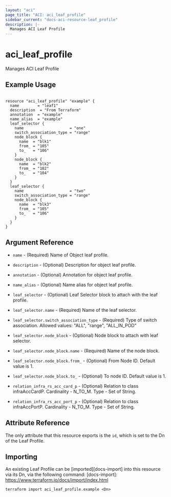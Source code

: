 ```yaml
---
layout: "aci"
page_title: "ACI: aci_leaf_profile"
sidebar_current: "docs-aci-resource-leaf_profile"
description: |-
  Manages ACI Leaf Profile
---
```


# aci_leaf_profile #
Manages ACI Leaf Profile

## Example Usage ##

```hcl

resource "aci_leaf_profile" "example" {
  name        = "leaf1"
  description  = "From Terraform"
  annotation  = "example"
  name_alias  = "example"
  leaf_selector {
    name                    = "one"
    switch_association_type = "range"
    node_block {
      name  = "blk1"
      from_ = "105"
      to_   = "106"
    }
    node_block {
      name  = "blk2"
      from_ = "102"
      to_   = "104"
    }
  }
  leaf_selector {
    name                    = "two"
    switch_association_type = "range"
    node_block {
      name  = "blk3"
      from_ = "105"
      to_   = "106"
    }
  }
}

```

## Argument Reference ##
* `name` - (Required) Name of Object leaf profile.
* `description` - (Optional) Description for object leaf profile.
* `annotation` - (Optional) Annotation for object leaf profile.
* `name_alias` - (Optional) Name alias for object leaf profile.

* `leaf_selector` - (Optional) Leaf Selector block to attach with the leaf profile.
* `leaf_selector.name` - (Required) Name of the leaf selector.
* `leaf_selector.switch_association_type` - (Required) Type of switch association. 
Allowed values: "ALL", "range", "ALL_IN_POD"

* `leaf_selector.node_block` - (Optional) Node block to attach with leaf selector.
* `leaf_selector.node_block.name` - (Required) Name of the node block.
* `leaf_selector.node_block.from_` - (Optional) From Node ID. Default value is 1.
* `leaf_selector.node_block.to_` - (Optional) To node ID. Default value is 1.

* `relation_infra_rs_acc_card_p` - (Optional) Relation to class infraAccCardP. Cardinality - N_TO_M. Type - Set of String.
                
* `relation_infra_rs_acc_port_p` - (Optional) Relation to class infraAccPortP. Cardinality - N_TO_M. Type - Set of String.
                


## Attribute Reference

The only attribute that this resource exports is the `id`, which is set to the
Dn of the Leaf Profile.

## Importing ##

An existing Leaf Profile can be [imported][docs-import] into this resource via its Dn, via the following command:
[docs-import]: https://www.terraform.io/docs/import/index.html


```
terraform import aci_leaf_profile.example <Dn>
```
